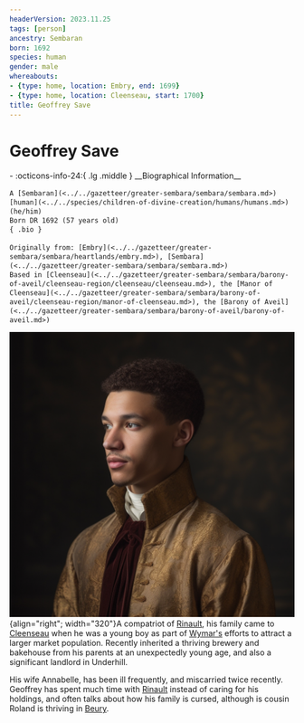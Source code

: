 ```yaml
---
headerVersion: 2023.11.25
tags: [person]
ancestry: Sembaran
born: 1692
species: human
gender: male
whereabouts:
- {type: home, location: Embry, end: 1699}
- {type: home, location: Cleenseau, start: 1700}
title: Geoffrey Save
---
```

# Geoffrey Save
<div class="grid cards ext-narrow-margin ext-one-column" markdown>
- :octicons-info-24:{ .lg .middle } __Biographical Information__

    A [Sembaran](<../../gazetteer/greater-sembara/sembara/sembara.md>) [human](<../../species/children-of-divine-creation/humans/humans.md>) (he/him)  
    Born DR 1692 (57 years old)  
    { .bio }

    Originally from: [Embry](<../../gazetteer/greater-sembara/sembara/heartlands/embry.md>), [Sembara](<../../gazetteer/greater-sembara/sembara/sembara.md>)
    Based in [Cleenseau](<../../gazetteer/greater-sembara/sembara/barony-of-aveil/cleenseau-region/cleenseau/cleenseau.md>), the [Manor of Cleenseau](<../../gazetteer/greater-sembara/sembara/barony-of-aveil/cleenseau-region/manor-of-cleenseau.md>), the [Barony of Aveil](<../../gazetteer/greater-sembara/sembara/barony-of-aveil/barony-of-aveil.md>)
</div>


![Geoffrey Save](../../assets/geoffrey-save.png){align="right"; width="320"}A compatriot of [Rinault](<./rinault-essford.md>), his family came to [Cleenseau](<../../gazetteer/greater-sembara/sembara/barony-of-aveil/cleenseau-region/cleenseau/cleenseau.md>) when he was a young boy as part of [Wymar's](<./wymar-essford.md>) efforts to attract a larger market population. Recently inherited a thriving brewery and bakehouse from his parents at an unexpectedly young age, and also a significant landlord in Underhill. 

His wife Annabelle, has been ill frequently, and miscarried twice recently. Geoffrey has spent much time with [Rinault](<./rinault-essford.md>) instead of caring for his holdings, and often talks about how his family is cursed, although is cousin Roland is thriving in [Beury](<../../gazetteer/greater-sembara/sembara/barony-of-aveil/cleenseau-region/beury.md>).